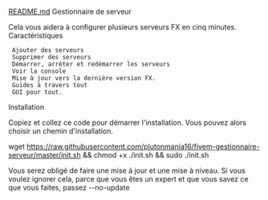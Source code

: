 [README.md](https://github.com/plutonmania16/fivem-gestionnaire-serveur/files/7000610/README.md)
Gestionnaire de serveur

Cela vous aidera à configurer plusieurs serveurs FX en cinq minutes.
Caractéristiques

     Ajouter des serveurs
     Supprimer des serveurs
     Démarrer, arrêter et redémarrer les serveurs
     Voir la console
     Mise à jour vers la dernière version FX.
     Guides à travers tout
     GUI pour tout.

Installation

Copiez et collez ce code pour démarrer l'installation. Vous pouvez alors choisir un chemin d'installation.

wget https://raw.githubusercontent.com/plutonmania16/fivem-gestionnaire-serveur/master/init.sh && chmod +x ./init.sh && sudo ./init.sh

Vous serez obligé de faire une mise à jour et une mise à niveau. Si vous voulez ignorer cela, parce que vous êtes un expert et que vous savez ce que vous faites, passez --no-update
